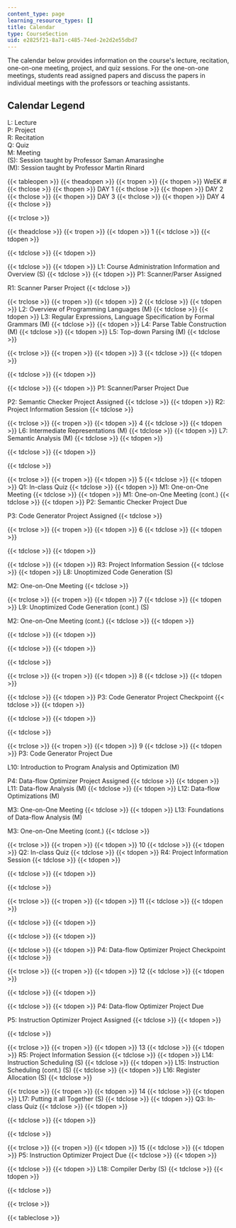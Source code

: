 ```yaml
---
content_type: page
learning_resource_types: []
title: Calendar
type: CourseSection
uid: e2825f21-8a71-c485-74ed-2e2d2e55dbd7
---
```


The calendar below provides information on the course's lecture, recitation, one-on-one meeting, project, and quiz sessions. For the one-on-one meetings, students read assigned papers and discuss the papers in individual meetings with the professors or teaching assistants.

Calendar Legend
---------------

L: Lecture  
P: Project  
R: Recitation  
Q: Quiz  
M: Meeting  
(S): Session taught by Professor Saman Amarasinghe  
(M): Session taught by Professor Martin Rinard

{{< tableopen >}}
{{< theadopen >}}
{{< tropen >}}
{{< thopen >}}
WeEK #
{{< thclose >}}
{{< thopen >}}
DAY 1
{{< thclose >}}
{{< thopen >}}
DAY 2
{{< thclose >}}
{{< thopen >}}
DAY 3
{{< thclose >}}
{{< thopen >}}
DAY 4
{{< thclose >}}

{{< trclose >}}

{{< theadclose >}}
{{< tropen >}}
{{< tdopen >}}
1
{{< tdclose >}}
{{< tdopen >}}

{{< tdclose >}}
{{< tdopen >}}

{{< tdclose >}}
{{< tdopen >}}
L1: Course Administration Information and Overview (S)
{{< tdclose >}}
{{< tdopen >}}
P1: Scanner/Parser Assigned  
  
R1: Scanner Parser Project
{{< tdclose >}}

{{< trclose >}}
{{< tropen >}}
{{< tdopen >}}
2
{{< tdclose >}}
{{< tdopen >}}
L2: Overview of Programming Languages (M)
{{< tdclose >}}
{{< tdopen >}}
L3: Regular Expressions, Language Specification by Formal Grammars (M)
{{< tdclose >}}
{{< tdopen >}}
L4: Parse Table Construction (M)
{{< tdclose >}}
{{< tdopen >}}
L5: Top-down Parsing (M)
{{< tdclose >}}

{{< trclose >}}
{{< tropen >}}
{{< tdopen >}}
3
{{< tdclose >}}
{{< tdopen >}}

{{< tdclose >}}
{{< tdopen >}}

{{< tdclose >}}
{{< tdopen >}}
P1: Scanner/Parser Project Due  
  
P2: Semantic Checker Project Assigned
{{< tdclose >}}
{{< tdopen >}}
R2: Project Information Session
{{< tdclose >}}

{{< trclose >}}
{{< tropen >}}
{{< tdopen >}}
4
{{< tdclose >}}
{{< tdopen >}}
L6: Intermediate Representations (M)
{{< tdclose >}}
{{< tdopen >}}
L7: Semantic Analysis (M)
{{< tdclose >}}
{{< tdopen >}}

{{< tdclose >}}
{{< tdopen >}}

{{< tdclose >}}

{{< trclose >}}
{{< tropen >}}
{{< tdopen >}}
5
{{< tdclose >}}
{{< tdopen >}}
Q1: In-class Quiz
{{< tdclose >}}
{{< tdopen >}}
M1: One-on-One Meeting
{{< tdclose >}}
{{< tdopen >}}
M1: One-on-One Meeting (cont.)
{{< tdclose >}}
{{< tdopen >}}
P2: Semantic Checker Project Due  
  
P3: Code Generator Project Assigned
{{< tdclose >}}

{{< trclose >}}
{{< tropen >}}
{{< tdopen >}}
6
{{< tdclose >}}
{{< tdopen >}}

{{< tdclose >}}
{{< tdopen >}}

{{< tdclose >}}
{{< tdopen >}}
R3: Project Information Session
{{< tdclose >}}
{{< tdopen >}}
L8: Unoptimized Code Generation (S)  
  
M2: One-on-One Meeting
{{< tdclose >}}

{{< trclose >}}
{{< tropen >}}
{{< tdopen >}}
7
{{< tdclose >}}
{{< tdopen >}}
L9: Unoptimized Code Generation (cont.) (S)  
  
M2: One-on-One Meeting (cont.)
{{< tdclose >}}
{{< tdopen >}}

{{< tdclose >}}
{{< tdopen >}}

{{< tdclose >}}
{{< tdopen >}}

{{< tdclose >}}

{{< trclose >}}
{{< tropen >}}
{{< tdopen >}}
8
{{< tdclose >}}
{{< tdopen >}}

{{< tdclose >}}
{{< tdopen >}}
P3: Code Generator Project Checkpoint
{{< tdclose >}}
{{< tdopen >}}

{{< tdclose >}}
{{< tdopen >}}

{{< tdclose >}}

{{< trclose >}}
{{< tropen >}}
{{< tdopen >}}
9
{{< tdclose >}}
{{< tdopen >}}
P3: Code Generator Project Due  
  
L10: Introduction to Program Analysis and Optimization (M)  
  
P4: Data-flow Optimizer Project Assigned
{{< tdclose >}}
{{< tdopen >}}
L11: Data-flow Analysis (M)
{{< tdclose >}}
{{< tdopen >}}
L12: Data-flow Optimizations (M)  
  
M3: One-on-One Meeting
{{< tdclose >}}
{{< tdopen >}}
L13: Foundations of Data-flow Analysis (M)  
  
M3: One-on-One Meeting (cont.)
{{< tdclose >}}

{{< trclose >}}
{{< tropen >}}
{{< tdopen >}}
10
{{< tdclose >}}
{{< tdopen >}}
Q2: In-class Quiz
{{< tdclose >}}
{{< tdopen >}}
R4: Project Information Session
{{< tdclose >}}
{{< tdopen >}}

{{< tdclose >}}
{{< tdopen >}}

{{< tdclose >}}

{{< trclose >}}
{{< tropen >}}
{{< tdopen >}}
11
{{< tdclose >}}
{{< tdopen >}}

{{< tdclose >}}
{{< tdopen >}}

{{< tdclose >}}
{{< tdopen >}}

{{< tdclose >}}
{{< tdopen >}}
P4: Data-flow Optimizer Project Checkpoint
{{< tdclose >}}

{{< trclose >}}
{{< tropen >}}
{{< tdopen >}}
12
{{< tdclose >}}
{{< tdopen >}}

{{< tdclose >}}
{{< tdopen >}}

{{< tdclose >}}
{{< tdopen >}}
P4: Data-flow Optimizer Project Due  
  
P5: Instruction Optimizer Project Assigned
{{< tdclose >}}
{{< tdopen >}}

{{< tdclose >}}

{{< trclose >}}
{{< tropen >}}
{{< tdopen >}}
13
{{< tdclose >}}
{{< tdopen >}}
R5: Project Information Session
{{< tdclose >}}
{{< tdopen >}}
L14: Instruction Scheduling (S)
{{< tdclose >}}
{{< tdopen >}}
L15: Instruction Scheduling (cont.) (S)
{{< tdclose >}}
{{< tdopen >}}
L16: Register Allocation (S)
{{< tdclose >}}

{{< trclose >}}
{{< tropen >}}
{{< tdopen >}}
14
{{< tdclose >}}
{{< tdopen >}}
L17: Putting it all Together (S)
{{< tdclose >}}
{{< tdopen >}}
Q3: In-class Quiz
{{< tdclose >}}
{{< tdopen >}}

{{< tdclose >}}
{{< tdopen >}}

{{< tdclose >}}

{{< trclose >}}
{{< tropen >}}
{{< tdopen >}}
15
{{< tdclose >}}
{{< tdopen >}}
P5: Instruction Optimizer Project Due
{{< tdclose >}}
{{< tdopen >}}

{{< tdclose >}}
{{< tdopen >}}
L18: Compiler Derby (S)
{{< tdclose >}}
{{< tdopen >}}

{{< tdclose >}}

{{< trclose >}}

{{< tableclose >}}